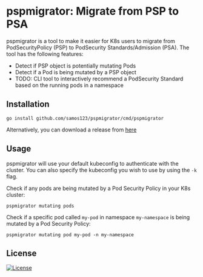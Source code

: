 # pspmigrator: Migrate from PSP to PSA

pspmigrator is a tool to make it easier for K8s users to migrate from
PodSecurityPolicy (PSP) to PodSecurity Standards/Admission (PSA). The tool has
the following features:

- Detect if PSP object is potentially mutating Pods
- Detect if a Pod is being mutated by a PSP object
- TODO: CLI tool to interactively recommend a PodSecurity Standard based on the running pods in a namespace

## Installation

```
go install github.com/samos123/pspmigrator/cmd/pspmigrator
```

Alternatively, you can download a release from [here](https://github.com/samos123/pspmigrator/releases/latest)

## Usage
pspmigrator will use your default kubeconfig to authenticate with the cluster.
You can also specify the kubeconfig you wish to use by using the `-k` flag.

Check if any pods are being mutated by a Pod Security Policy in your K8s cluster:
```
pspmigrator mutating pods
```

Check if a specific pod called `my-pod` in namespace `my-namespace` is being
mutated by a Pod Security Policy:
```
pspmigrator mutating pod my-pod -n my-namespace
```

## License
[![License](https://img.shields.io/badge/License-Apache_2.0-blue.svg)](https://opensource.org/licenses/Apache-2.0)
